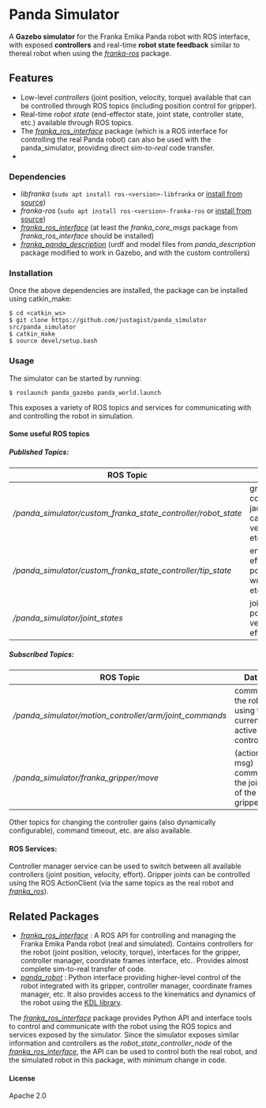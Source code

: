 # Panda Simulator

A **Gazebo simulator** for the Franka Emika Panda robot with ROS interface, with exposed **controllers** and real-time **robot state feedback** similar to thereal robot when using the [*franka-ros*][franka-ros] package.
## Features
  - Low-level *controllers* (joint position, velocity, torque) available that can be controlled through ROS topics (including position control for gripper).
  - Real-time *robot state* (end-effector state, joint state, controller state, etc.) available through ROS topics.
  - The [*franka_ros_interface*][fri-repo] package (which is a ROS interface for controlling the real Panda robot) can also be used with the panda_simulator, providing direct *sim-to-real* code transfer.
  - 
  ### Dependencies

 - *libfranka* (`sudo apt install ros-<version>-libfranka` or [install from source][libfranka-doc])
 - *franka-ros* (`sudo apt install ros-<version>-franka-ros` or [install from source][libfranka-doc])
 - [*franka_ros_interface*][fri-repo] (at least the *franka_core_msgs* package from *franka_ros_interface* should be installed)
 - [*franka_panda_description*][fpd-repo] (urdf and model files from *panda_description* package modified to work in Gazebo, and with the custom controllers)
 
### Installation
Once the above dependencies are installed, the package can be installed using catkin_make:

    $ cd <catkin_ws>
    $ git clone https://github.com/justagist/panda_simulator src/panda_simulator
    $ catkin_make
    $ source devel/setup.bash
 
### Usage

The simulator can be started by running:
    
    $ roslaunch panda_gazebo panda_world.launch
    
This exposes a variety of ROS topics and services for communicating with and controlling the robot in simulation.

#### Some useful ROS topics

##### Published Topics:
| ROS Topic | Data |
| ------ | ------ |
| */panda_simulator/custom_franka_state_controller/robot_state* | gravity, coriolis, jacobian, cartesian velocity, etc. |
| */panda_simulator/custom_franka_state_controller/tip_state* | end-effector pose, wrench, etc. |
| */panda_simulator/joint_states* | joint positions, velocities, efforts |

##### Subscribed Topics:
| ROS Topic | Data |
| ------ | ------ |
| */panda_simulator/motion_controller/arm/joint_commands* | command the robot using the currently active controller |
| */panda_simulator/franka_gripper/move* | (action msg) command the joints of the gripper |

Other topics for changing the controller gains (also dynamically configurable), command timeout, etc. are also available.

#### ROS Services:
Controller manager service can be used to switch between all available controllers (joint position, velocity, effort). Gripper joints can be controlled using the ROS ActionClient (via the same topics as the real robot and [*franka_ros*][franka-ros]).

## Related Packages

- [*franka_ros_interface*][fri-repo] : A ROS API for controlling and managing the Franka Emika Panda robot (real and simulated). Contains controllers for the robot (joint position, velocity, torque), interfaces for the gripper, controller manager, coordinate frames interface, etc.. Provides almost complete sim-to-real transfer of code.
- [*panda_robot*](https://github.com/justagist/panda_robot) : Python interface providing higher-level control of the robot integrated with its gripper, controller manager, coordinate frames manager, etc. It also provides access to the kinematics and dynamics of the robot using the [KDL library](http://wiki.ros.org/kdl).

The [*franka_ros_interface*][fri-repo] package provides Python API and interface tools to control and communicate with the robot using the ROS topics and services exposed by the simulator. Since the simulator exposes similar information and controllers as the *robot_state_controller_node* of the [*franka_ros_interface*][fri-repo], the API can be used to control both the real robot, and the simulated robot in this package, with minimum change in code.

#### License

Apache 2.0


   [fri-repo]: <https://github.com/justagist/franka_ros_interface>
   [fpd-repo]: <https://github.com/justagist/franka_panda_description>
   [libfranka-doc]: <https://frankaemika.github.io/docs/installation_linux.html#building-from-source>
   [franka-ros]: <https://frankaemika.github.io/docs/franka_ros.html>
   
   
   